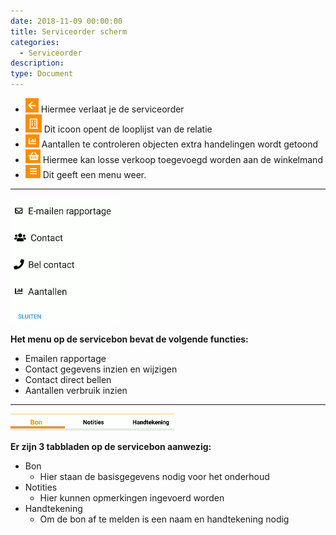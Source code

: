```yaml
---
date: 2018-11-09 00:00:00
title: Serviceorder scherm
categories:
  - Serviceorder
description:
type: Document
---
```


- ![](/images/2018-11-09-09-08-44.png) Hiermee verlaat je de serviceorder
- ![](/images/2018-11-09-09-09-23.png) Dit icoon opent de looplijst van de relatie
- ![](/images/2018-11-09-09-09-48.png) Aantallen te controleren objecten extra handelingen wordt getoond
- ![](/images/2018-11-09-09-10-42.png) Hiermee kan losse verkoop toegevoegd worden aan de winkelmand
- ![](/images/2018-11-09-09-11-14.png) Dit geeft een menu weer.
* * *
![](/images/2018-11-09-10-32-34.png)

**Het menu op de servicebon bevat de volgende functies:**
  - Emailen rapportage
  - Contact gegevens inzien en wijzigen
  - Contact direct bellen
  - Aantallen verbruik inzien
* * *
![](/images/2018-11-09-10-33-02.png)

**Er zijn 3 tabbladen op de servicebon aanwezig:**
- Bon
    - Hier staan de basisgegevens nodig voor het onderhoud
- Notities
    - Hier kunnen opmerkingen ingevoerd worden
- Handtekening
    - Om de bon af te melden is een naam en handtekening nodig
